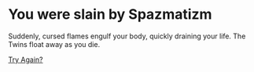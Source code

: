 # You were slain by Spazmatizm

Suddenly, cursed flames engulf your body, quickly draining your life.  The Twins float away as you die.

[Try Again?](./_start-here.md)